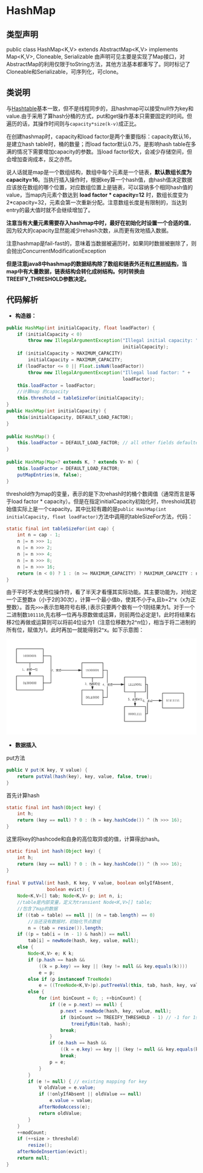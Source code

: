 # HashMap
## **类型声明**
public class HashMap<K,V> extends AbstractMap<K,V>
    implements Map<K,V>, Cloneable, Serializable
由声明可见主要是实现了Map接口，对AbstractMap的利用仅限于toString方法，其他方法基本都重写了。同时标记了Cloneable和Serializable，可序列化，可clone。
## 类说明
与[Hashtable](Hashtable.md)基本一致，但不是线程同步的，且hashmap可以接受null作为key和value.由于采用了算hash分桶的方式，put和get操作基本只需要固定的时间。但遍历的话，其操作时间则与`capacity*size(k-v)`成正比。

在创建hashmap时，capacity和load factor是两个重要指标：capacity默认16，是建立hash table时，桶的数量；而load factor默认0.75，是影响hash table在多满的情况下需要增加capacity的参数。当load factor较大，会减少存储空间，但会增加查询成本，反之亦然。

说人话就是map是一个数组结构，数组中每个元素是一个链表，**默认数组长度为capacity=16**。当执行插入操作时，根据key算一个hash值，由hash值决定数据应该放在数组的哪个位置，对应数组位置上是链表，可以容纳多个相同hash值的value，当map内元素个数达到 **load factor * capacity=12** 时，数组长度变为2*capacity=32，元素会第一次重新分配。注意数组长度是有限制的，当达到entry的最大值时就不会继续增加了。

**注意当有大量元素需要存入hashmap中时，最好在初始化时设置一个合适的值**，因为较大的capacity显然能减少rehash次数，从而更有效地插入数据。

注意hashmap是fail-fast的，意味着当数据被遍历时，如果同时数据被删除了，则会抛出ConcurrentModificationException

**但是注意java8中hashmap的数据结构除了数组和链表外还有[红黑树结构](../../../../algorithm/red_black_tree.md)，当map中有大量数据，链表结构会转化成树结构。何时转换由TREEIFY_THRESHOLD参数决定。**

## 代码解析

* **构造器：**
```JAVA
public HashMap(int initialCapacity, float loadFactor) {
    if (initialCapacity < 0)
        throw new IllegalArgumentException("Illegal initial capacity: " +
                                           initialCapacity);
    if (initialCapacity > MAXIMUM_CAPACITY)
        initialCapacity = MAXIMUM_CAPACITY;
    if (loadFactor <= 0 || Float.isNaN(loadFactor))
        throw new IllegalArgumentException("Illegal load factor: " +
                                           loadFactor);
    this.loadFactor = loadFactor;
    //计算map 的capacity
    this.threshold = tableSizeFor(initialCapacity);
}
public HashMap(int initialCapacity) {
    this(initialCapacity, DEFAULT_LOAD_FACTOR);
}

public HashMap() {
    this.loadFactor = DEFAULT_LOAD_FACTOR; // all other fields defaulted
}

public HashMap(Map<? extends K, ? extends V> m) {
    this.loadFactor = DEFAULT_LOAD_FACTOR;
    putMapEntries(m, false);
}   
```
threshold作为map的变量，表示的是下次rehash时的桶个数阈值（通常而言是等于load factor * capacity）。但是在指定initialCapacity初始化时，threshold其初始值实际上是一个capacity。其中比较有趣的是`public HashMap(int initialCapacity, float loadFactor)`方法中调用的tableSizeFor方法，代码：
```JAVA
static final int tableSizeFor(int cap) {
    int n = cap - 1;
    n |= n >>> 1;
    n |= n >>> 2;
    n |= n >>> 4;
    n |= n >>> 8;
    n |= n >>> 16;
    return (n < 0) ? 1 : (n >= MAXIMUM_CAPACITY) ? MAXIMUM_CAPACITY : n + 1;
}
```
由于平时不太使用位操作符，看了半天才看懂其实际功能。其主要功能为，对给定一个正整数a（小于2的30次），计算一个最小值b，使其不小于a,且b=2^x（x为正整数）。首先`>>>`表示忽略符号右移,`|`表示只要两个数有一个1则结果为1。对于一个二进制数`101110`,先右移一位再与原数做或运算，则前两位必定是1，此时将结果右移2位再做或运算则可以将前4位设为1（注意位移数为2^n位），相当于将二进制的所有位，赋值为1，此时再加一就能得到2^x。如下示意图：

![求最小2次方演示](/pic/get_min_2_n.jpg "求最小2次方演示")

* **数据插入**

put方法
```JAVA
public V put(K key, V value) {
    return putVal(hash(key), key, value, false, true);
}
```
首先计算hash
```JAVA
static final int hash(Object key) {
    int h;
    return (key == null) ? 0 : (h = key.hashCode()) ^ (h >>> 16);
}
```
这里将key的hashcode和自身的高位取异或的值，计算得出hash。
```JAVA
static final int hash(Object key) {
    int h;
    return (key == null) ? 0 : (h = key.hashCode()) ^ (h >>> 16);
}

final V putVal(int hash, K key, V value, boolean onlyIfAbsent,
               boolean evict) {
    Node<K,V>[] tab; Node<K,V> p; int n, i;
    //table是内部变量，定义为transient Node<K,V>[] table;
    //包含了map的数据
    if ((tab = table) == null || (n = tab.length) == 0)
        //当还没有数据时，初始化节点数组
        n = (tab = resize()).length;
    if ((p = tab[i = (n - 1) & hash]) == null)
        tab[i] = newNode(hash, key, value, null);
    else {
        Node<K,V> e; K k;
        if (p.hash == hash &&
            ((k = p.key) == key || (key != null && key.equals(k))))
            e = p;
        else if (p instanceof TreeNode)
            e = ((TreeNode<K,V>)p).putTreeVal(this, tab, hash, key, value);
        else {
            for (int binCount = 0; ; ++binCount) {
                if ((e = p.next) == null) {
                    p.next = newNode(hash, key, value, null);
                    if (binCount >= TREEIFY_THRESHOLD - 1) // -1 for 1st
                        treeifyBin(tab, hash);
                    break;
                }
                if (e.hash == hash &&
                    ((k = e.key) == key || (key != null && key.equals(k))))
                    break;
                p = e;
            }
        }
        if (e != null) { // existing mapping for key
            V oldValue = e.value;
            if (!onlyIfAbsent || oldValue == null)
                e.value = value;
            afterNodeAccess(e);
            return oldValue;
        }
    }
    ++modCount;
    if (++size > threshold)
        resize();
    afterNodeInsertion(evict);
    return null;
}
```
